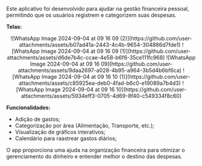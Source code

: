 Este aplicativo foi desenvolvido para ajudar na gestão financeira pessoal,
permitindo que os usuários registrem e categorizem suas despesas.

**Telas:**
<p align="center">
  ![WhatsApp Image 2024-09-04 at 09 16 09 (2)](https://github.com/user-attachments/assets/b07ad41a-2443-4c4b-9654-304886d7fde1)
  ![WhatsApp Image 2024-09-04 at 09 16 09 (1)](https://github.com/user-attachments/assets/d6de7b4c-ccae-4e58-b6f6-35ce111fc968)
  ![WhatsApp Image 2024-09-04 at 09 16 09](https://github.com/user-attachments/assets/9daa2697-a028-4b95-a964-3b5d4b6bf6ca)
  ![WhatsApp Image 2024-09-04 at 09 16 10 (1)](https://github.com/user-attachments/assets/c85925ea-deb0-4fad-b6c0-e19089a7b4d3)
  ![WhatsApp Image 2024-09-04 at 09 16 10](https://github.com/user-attachments/assets/5934eff3-0705-4d69-8f40-c549334f8c60)
</p>

**Funcionalidades:** 
- Adição de gastos;
- Categorização por área (Alimentação, Transporte, etc.);
- Visualização de gráficos interativos;
- Calendário para raastrear gastos diários;

O app proporciona uma ajuda na organização financeira para otimizar o gerenciamento do dinheiro e entender melhor o destino das despesas.
